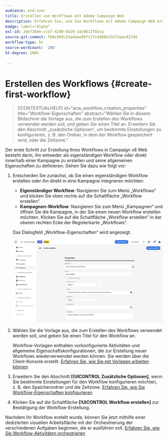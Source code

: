 ```yaml
---
audience: end-user
title: Erstellen von Workflows mit Adobe Campaign Web
description: Erfahren Sie, wie Sie Workflows mit Adobe Campaign Web erstellen
badge: label="Alpha"
exl-id: 26e7360e-cce7-4240-bb29-1dc8613f55ca
source-git-commit: fb6e389c25aebae8bfc17c4d88e33273aac427dd
workflow-type: ht
source-wordcount: '286'
ht-degree: 100%

---
```



# Erstellen des Workflows {#create-first-workflow}

>[!CONTEXTUALHELP]
>id="acw_workflow_creation_properties"
>title="Workflow-Eigenschaften"
>abstract="Wählen Sie in diesem Bildschirm die Vorlage aus, die zum Erstellen des Workflows verwendet werden soll, und geben Sie einen Titel an. Erweitern Sie den Abschnitt „zusätzliche Optionen“, um bestimmte Einstellungen zu konfigurieren, z. B. den Ordner, in dem der Workflow gespeichert wird, oder die Zeitzone."

Der erste Schritt zur Erstellung Ihres Workflows in Campaign v8 Web besteht darin, ihn entweder als eigenständigen Workflow oder direkt innerhalb einer Kampagne zu erstellen und seine allgemeinen Eigenschaften zu definieren. Gehen Sie dazu wie folgt vor:

1. Entscheiden Sie zunächst, ob Sie einen eigenständigen Workflow erstellen oder ihn direkt in eine Kampagne integrieren möchten:

   * **Eigenständiger Workflow**: Navigieren Sie zum Menü „Workflows“ und klicken Sie oben rechts auf die Schaltfläche „Workflow erstellen“.
   * **Kampagnen-Workflow**: Navigieren Sie zum Menü „Kampagnen“ und öffnen Sie die Kampagne, in der Sie einen neuen Workflow erstellen möchten. Klicken Sie auf die Schaltfläche „Workflow erstellen“ in der oberen rechten Ecke der Registerkarte „Workflows“.

   Das Dialogfeld „Workflow-Eigenschaften“ wird angezeigt.

   ![](assets/workflow-create.png)

1. Wählen Sie die Vorlage aus, die zum Erstellen des Workflows verwendet werden soll, und geben Sie einen Titel für den Workflow an.

   Workflow-Vorlagen enthalten vorkonfigurierte Aktivitäten und allgemeine Eigenschaftskonfigurationen, die zur Erstellung neuer Workflows wiederverwendet werden können. Sie werden über die Client-Konsole erstellt. [Erfahren Sie, wie Sie mit Vorlagen arbeiten können](https://experienceleague.adobe.com/docs/campaign/automation/workflows/introduction/build-a-workflow.html?lang=de#workflow-templates)

1. Erweitern Sie den Abschnitt **[!UICONTROL Zusätzliche Optionen]**, wenn Sie bestimmte Einstellungen für den Workflow konfigurieren möchten, z. B. den Speicherordner und die Zeitzone. [Erfahren Sie, wie Sie Workflow-Eigenschaften konfigurieren](workflow-settings.md)

1. Klicken Sie auf die Schaltfläche **[!UICONTROL Workflow erstellen]** zur Bestätigung der Workflow-Erstellung.

Nachdem Ihr Workflow erstellt wurde, können Sie jetzt mithilfe einer dedizierten visuellen Arbeitsfläche mit der Orchestrierung der verschiedenen Aufgaben beginnen, die er ausführen soll. [Erfahren Sie, wie Sie Workflow-Aktivitäten orchestrieren](orchestrate-activities.md)
